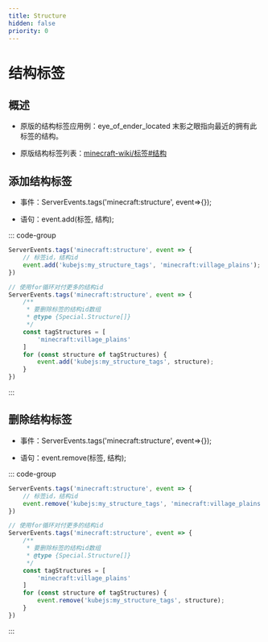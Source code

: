 ```yaml
---
title: Structure
hidden: false
priority: 0
---
```

# 结构标签

## 概述

- 原版的结构标签应用例：eye_of_ender_located 末影之眼指向最近的拥有此标签的结构。

- 原版结构标签列表：[minecraft-wiki/标签#结构](https://zh.minecraft.wiki/w/%E6%A0%87%E7%AD%BE#%E7%BB%93%E6%9E%84)

## 添加结构标签

- 事件：ServerEvents.tags('minecraft:structure', event=>{});

- 语句：event.add(标签, 结构);

::: code-group

```js
ServerEvents.tags('minecraft:structure', event => {
    // 标签id，结构id
    event.add('kubejs:my_structure_tags', 'minecraft:village_plains');
})
```

```js
// 使用for循环对付更多的结构id
ServerEvents.tags('minecraft:structure', event => {
    /**
     * 要删除标签的结构id数组
     * @type {Special.Structure[]}
     */
    const tagStructures = [
        'minecraft:village_plains'
    ]
    for (const structure of tagStructures) {
        event.add('kubejs:my_structure_tags', structure);
    }
})
```

:::

## 删除结构标签

- 事件：ServerEvents.tags('minecraft:structure', event=>{});

- 语句：event.remove(标签, 结构);

::: code-group

```js
ServerEvents.tags('minecraft:structure', event => {
    // 标签id，结构id
    event.remove('kubejs:my_structure_tags', 'minecraft:village_plains');
})
```

```js
// 使用for循环对付更多的结构id
ServerEvents.tags('minecraft:structure', event => {
    /**
     * 要删除标签的结构id数组
     * @type {Special.Structure[]}
     */
    const tagStructures = [
        'minecraft:village_plains'
    ]
    for (const structure of tagStructures) {
        event.remove('kubejs:my_structure_tags', structure);
    }
})
```

:::
